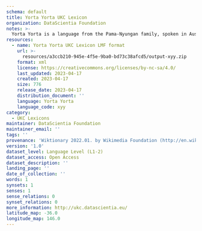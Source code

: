 ```yaml
---
schema: default
title: Yorta Yorta UKC Lexicon
organization: DataScientia Foundation
notes: >-
  Yorta Yorta is a language from the Pama-Nyungan family, spoken in Australia. The UKC Lexicon of Yorta Yorta is represented as a lexico-semantic network. It consists of words, word senses, synsets, as well as sense-level and synset-level relationships.
resources:
  - name: Yorta Yorta UKC Lexicon LMF format
    url: >-
      resources/a3ccb210-945e-4f5e-9ba0-bd73c38afcd5/output-xyy.zip
    format: xml
    license: https://creativecommons.org/licenses/by-nc-sa/4.0/
    last_updated: 2023-04-17
    created: 2023-04-17
    size: 776
    release_date: 2023-04-17
    distribution_document: ''
    language: Yorta Yorta
    language_code: xyy
category:
  - UKC Lexicons
maintainer: DataScientia Foundation
maintainer_email: ''
tags: ''
provenance: 'Wiktionary 2022.01. by Wikimedia Foundation (http://en.wiktionary.org); Princeton WordNet 2.1 by Princeton University (https://wordnet.princeton.edu)'
version: '1.0'
dataset_level: Language Level (L1-2)
dataset_access: Open Access
dataset_description: ''
landing_page: ''
date_of_collection: ''
words: 1
synsets: 1
senses: 1
sense_relations: 0
synset_relations: 0
more_information: http://ukc.datascientia.eu/
latitude_map: -36.0
longitude_map: 146.0
---
```

